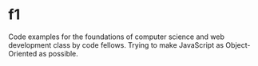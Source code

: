 f1
==

Code examples for the foundations of computer science and web development class by code fellows. Trying to make JavaScript as Object-Oriented as possible.
